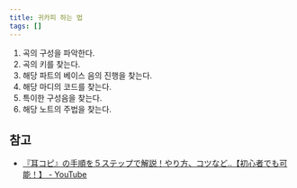 ```yaml
---
title: 귀카피 하는 법
tags: []
---
```


1. 곡의 구성을 파악한다.
2. 곡의 키를 찾는다.
3. 해당 파트의 베이스 음의 진행을 찾는다.
4. 해당 마디의 코드를 찾는다.
5. 특이한 구성음을 찾는다.
6. 해당 노트의 주법을 찾는다.


## 참고

- [『耳コピ』の手順を５ステップで解説！やり方、コツなど..【初心者でも可能！】 - YouTube](https://www.youtube.com/watch?v=Ba6tA-BWIR8)